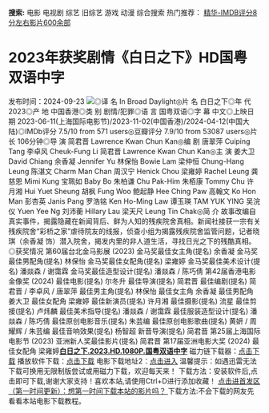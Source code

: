 **搜索:** 电影 电视剧 综艺 旧综艺 游戏 动漫 综合搜索 热门推荐： [精华-IMDB评分8分左右影片600余部](https://www.dytt8.com/html/gndy/jddy/20160320/50510.html)
# 2023年获奖剧情《白日之下》HD国粤双语中字
发布时间：2024-09-23 
![](https://img9.doubanio.com/view/photo/l_ratio_poster/public/p2904961420.jpg)◎译 名 In Broad Daylight◎片 名 白日之下◎年 代 2023◎产 地 中国香港◎类 别 剧情/犯罪◎语 言 国粤双语◎字 幕 中文◎上映日期 2023-06-11(上海国际电影节)/2023-11-02(中国香港)/2024-04-12(中国大陆)◎IMDb评分 7.5/10 from 571 users◎豆瓣评分 7.9/10 from 53087 users◎片 长 106分钟◎导 演 简君晋 Lawrence Kwan Chun Kan◎编 剧 唐翠萍 Cuiping Tang 李卓风 Cheuk-Fung Li 简君晋 Lawrence Kwan Chun Kan◎主 演 姜大卫 David Chiang 余香凝 Jennifer Yu 林保怡 Bowie Lam 梁仲恒 Chung-Hang Leung 陈湛文 Charm Man Chan 周汉宁 Henick Chou 梁雍婷 Rachel Leung 龚慈恩 Mimi Kung 宝珮如 Baby Bo 朱柏谦 Chu Pak-Him 朱栢康 Tommy Chu 许月湘 Hui Yuet Sheung 胡枫 Fung Woo 鲍起静 Hee Ching Paw 高翰文 Ko Hon Man 彭杏英 Janis Pang 罗浩铭 Ken Ho-Ming Law 谭玉瑛 TAM YUK YING 吴浣仪 Yuen Yee Ng 刘沛蘅 Hillary Lau 梁天尺 Leung Tin Chak◎简 介 故事改编自真实事件，揭露隐藏在新闻背后、鲜为人知的残疾院舍真相。新闻社接获一宗有关残疾院舍“彩桥之家”虐待院友的线报，侦查小组为揭露残疾院舍监管问题，记者晓琪（余香凝 饰）潜入院舍，揭发内里的非人道生活，寻找日光之下的残酷真相。◎获奖情况 第60届台北金马影展 (2023) 金马奖最佳女主角(提名) 余香凝 金马奖最佳男配角(提名) 林保怡 金马奖最佳女配角(提名) 梁雍婷 金马奖最佳美术设计(提名) 潘燚森 / 谢霭霖 金马奖最佳造型设计(提名) 潘燚森 / 陈巧倩 第42届香港电影金像奖 (2024) 最佳电影(提名) 尔冬升 最佳导演(提名) 简君晋 最佳编剧(提名) 简君晋 / 李卓风 / 唐翠萍 最佳男主角(提名) 林保怡 最佳女主角 余香凝 最佳男配角 姜大卫 最佳女配角 梁雍婷 最佳新演员(提名) 许月湘 最佳摄影(提名) 流星 最佳剪接(提名) 卢炜麟 最佳美术指导(提名) 潘燚森 / 谢霭霖 最佳服装造型设计(提名) 潘燚森 / 陈巧倩 最佳原创电影音乐(提名) 朱芸编 最佳原创电影歌曲(提名) 黄妍 / 周耀辉 / 朱芸编 最佳音响效果(提名) 杨智超 新晋导演(提名) 简君晋 第25届上海国际电影节 (2023) 亚洲新人奖最佳影片(提名) 简君晋 第17届亚洲电影大奖 (2024) 最佳女配角 梁雍婷[**白日之下.2023.HD.1080P.国粤双语中字**](magnet:?xt=urn:btih:2d6cc0ecf30f0e628c107f0aa787c7abce68e353&dn=%e9%98%b3%e5%85%89%e7%94%b5%e5%bd%b1dygod.org.%e7%99%bd%e6%97%a5%e4%b9%8b%e4%b8%8b.2023.HD.1080P.%e5%9b%bd%e7%b2%a4%e5%8f%8c%e8%af%ad%e4%b8%ad%e5%ad%97.mkv&tr=udp%3a%2f%2ftracker.opentrackr.org%3a1337%2fannounce&tr=udp%3a%2f%2fexodus.desync.com%3a6969%2fannounce) 磁力链下载器：[点击下载](https://dygod.org/js/bt.htm "qBittorrent") 播放软件下载：[点击下载](https://dygod.org/js/player.htm "PotPlayer") 电影下载地址2：[点击进入](https://dygod.org/ "阳光电影") 温馨提示：如遇迅雷无法下载可换用无限制版尝试或用磁力下载，欢迎每天来！  下载方法：安装软件后,点击即可下载,谢谢大家支持！喜欢本站,请使用Ctrl+D进行添加收藏！ [点击进首发区（第一时间更新）：想第一时间下载本站的影片吗？ ](https://www.ygdy8.net/)下载方法:不会下载的网友先看看本站电影下载教程。